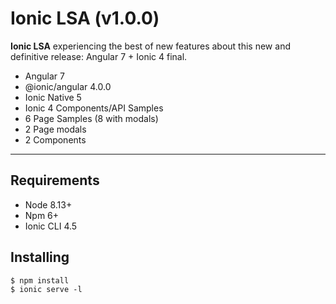 Ionic LSA (v1.0.0)
==========
**Ionic LSA** experiencing the best of new features about this new and definitive release: Angular 7 + Ionic 4 final. 

* Angular 7
* @ionic/angular 4.0.0
* Ionic Native 5
* Ionic 4 Components/API Samples
* 6 Page Samples (8 with modals)
* 2 Page modals
* 2 Components

 

---

Requirements
------------

* Node 8.13+
* Npm 6+
* Ionic CLI 4.5

Installing
------------

```
$ npm install
$ ionic serve -l
```
  
